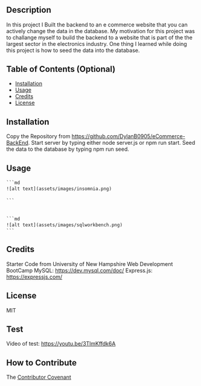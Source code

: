 # <E-Commerce-BackEnd->

## Description

In this project I Built the backend to an e commerce website that you can actively change the data in the database. My motivation for this project was to challange myself to build the backend to a website that is part of the the largest sector in the electronics industry. One thing I learned while doing this project is how to seed the data into the database.

## Table of Contents (Optional)


- [Installation](#installation)
- [Usage](#usage)
- [Credits](#credits)
- [License](#license)

## Installation

Copy the Repository from https://github.com/DylanB0905/eCommerce-BackEnd.
Start server by typing either node server.js or npm run start.
Seed the data to the database by typing npm run seed.

## Usage

    ```md
    ![alt text](assets/images/insomnia.png)

    ```


    ```md
    ![alt text](assets/images/sqlworkbench.png)
    ```

## Credits
Starter Code from University of New Hampshire Web Development BootCamp
MySQL: https://dev.mysql.com/doc/
Express.js: https://expressjs.com/

## License

MIT

## Test
Video of test: https://youtu.be/3TlmKffdk6A

## How to Contribute

The [Contributor Covenant](https://www.contributor-covenant.org/)

